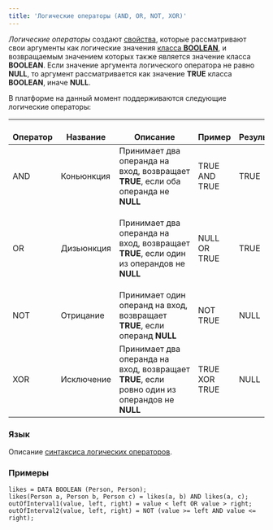 ```yaml
---
title: 'Логические операторы (AND, OR, NOT, XOR)'
---
```


*Логические операторы* создают [свойства](Properties.md), которые рассматривают свои аргументы как логические значения [класса **BOOLEAN**](Built-in_classes.md), и возвращаемым значением которых также является значение класса **BOOLEAN**. Если значение аргумента логического оператора не равно **NULL**, то аргумент рассматривается как значение **TRUE** класса **BOOLEAN**, иначе **NULL**.

В платформе на данный момент поддерживаются следующие логические операторы:

|<div><br/>Оператор<br/></div>|<div><br/>Название<br/></div>|<div><br/>Описание<br/></div>|<div><br/>Пример<br/></div>|<div><br/>Результат<br/></div>|
|---|---|---|---|---|
|AND|Коньюнкция|Принимает два операнда на вход, возвращает <strong>TRUE</strong>, если оба операнда не <strong>NULL</strong>|TRUE AND TRUE|TRUE|
|OR|Дизьюнкция|<p>Принимает два операнда на вход, возвращает <strong>TRUE</strong>, если один из операндов не <strong>NULL</strong></p>|NULL OR TRUE|TRUE|
|NOT|Отрицание|Принимает один операнд на вход, возвращает <strong>TRUE</strong>, если операнд <strong>NULL</strong>|NOT TRUE|NULL|
|XOR|Исключение|Принимает два операнда на вход, возвращает <strong>TRUE</strong>, если ровно один из операндов не <strong>NULL</strong>|TRUE XOR TRUE|NULL|

### Язык

Описание [синтаксиса логических операторов](AND_OR_NOT_XOR_operators.md).

### Примеры

```lsf
likes = DATA BOOLEAN (Person, Person);
likes(Person a, Person b, Person c) = likes(a, b) AND likes(a, c);
outOfInterval1(value, left, right) = value < left OR value > right;
outOfInterval2(value, left, right) = NOT (value >= left AND value <= right);
```
